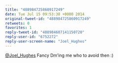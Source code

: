 ```yaml
---
title: "488984725860917249"
date: Tue Jul 15 09:53:38 +0000 2014
original-tweet-id: "488984725860917249"
retweets: 0
favorites: 1
reply-tweet-id: "488984607141150720"
reply-user-id: "6752272"
reply-user-screen-name: "Joel_Hughes"
---
```

<a href="https://twitter.com/Joel_Hughes">@Joel_Hughes</a> Fancy Dm’ing me who to avoid then :)
